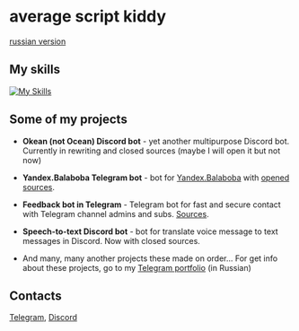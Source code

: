 # average script kiddy

[russian version](https://timka_bio.t.me)
## My skills 

[![My Skills](https://skillicons.dev/icons?i=git,python,mongodb,postgres,linux,cloudflare,php,mysql)](https://skillicons.dev)

## Some of my projects

* **Okean (not Ocean) Discord bot** - yet another multipurpose Discord bot. Currently in rewriting and closed sources (maybe I will open it but not now)

* **Yandex.Balaboba Telegram bot** - bot for [Yandex.Balaboba](https://yandex.ru/lab/yalm) with [opened sources](https://github.com/timka-123/yandex-balaboba-bot).

* **Feedback bot in Telegram** - Telegram bot for fast and secure contact with Telegram channel admins and subs. [Sources](https://github.com/timka-123/feedback-bot).

* **Speech-to-text Discord bot** - bot for translate voice message to text messages in Discord. Now with closed sources.

* And many, many another projects these made on order... For get info about these projects, go to my [Telegram portfolio](https://timka_portfolio.t.me) (in Russian)

## Contacts

[Telegram](https://t1wk4.t.me), [Discord](https://discord.com/users/610839704186781747)

